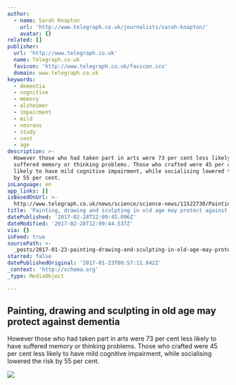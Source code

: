 ```yaml
---
author:
  - name: Sarah Knapton
    url: 'http://www.telegraph.co.uk/journalists/sarah-knapton/'
    avatar: {}
related: []
publisher:
  url: 'http://www.telegraph.co.uk'
  name: Telegraph.co.uk
  favicon: 'http://www.telegraph.co.uk/favicon.ico'
  domain: www.telegraph.co.uk
keywords:
  - dementia
  - cognitive
  - memory
  - alzheimer
  - impairment
  - mild
  - neurons
  - study
  - cent
  - age
description: >-
  However those who had taken part in arts were 73 per cent less likely to have
  suffered memory or thinking problems. Those who crafted were 45 per cent less
  likely to have mild cognitive impairment, while socialising lowered the risk
  by 55 per cent.
inLanguage: en
app_links: []
isBasedOnUrl: >-
  http://www.telegraph.co.uk/news/science/science-news/11522730/Painting-drawing-and-sculpting-in-old-age-may-protect-against-dementia.html
title: 'Painting, drawing and sculpting in old age may protect against dementia'
datePublished: '2017-02-28T12:09:45.096Z'
dateModified: '2017-02-28T12:09:44.537Z'
via: {}
inFeed: true
sourcePath: >-
  _posts/2017-01-23-painting-drawing-and-sculpting-in-old-age-may-protect-again.md
starred: false
datePublishedOriginal: '2017-01-23T00:57:11.842Z'
_context: 'http://schema.org'
_type: MediaObject

---
```

<article style=""><h1>Painting, drawing and sculpting in old age may protect against dementia</h1><p>However those who had taken part in arts were 73 per cent less likely to have suffered memory or thinking problems. Those who crafted were 45 per cent less likely to have mild cognitive impairment, while socialising lowered the risk by 55 per cent.</p><img src="http://i.telegraph.co.uk/multimedia/archive/03260/Old_artitsts_1_3260262k.jpg" /></article>